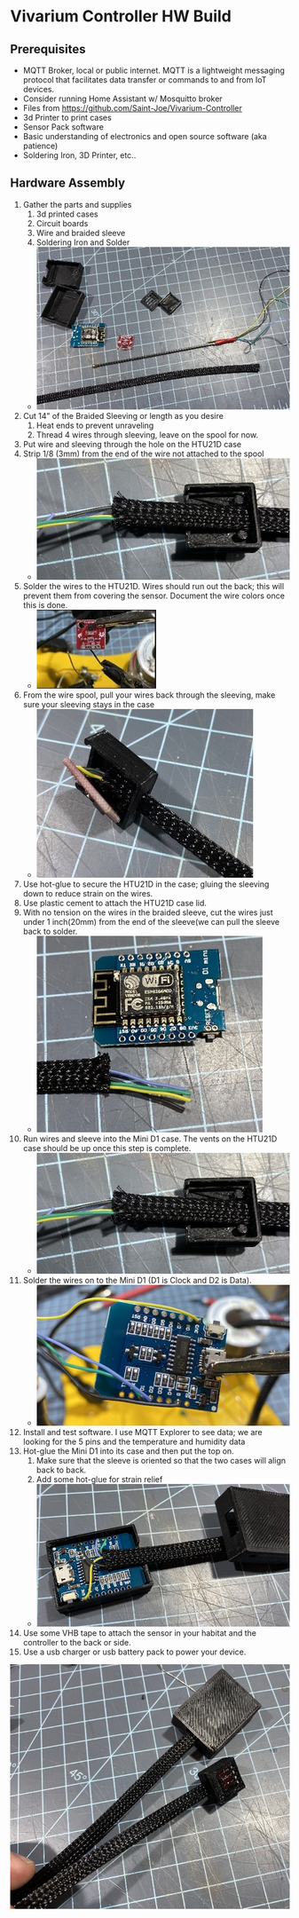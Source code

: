 # Vivarium Controller HW Build

## Prerequisites 

*	MQTT Broker, local or public internet. MQTT is a lightweight messaging protocol that facilitates data transfer or commands to and from IoT devices.
  *	Consider running Home Assistant w/ Mosquitto broker 
*	Files from https://github.com/Saint-Joe/Vivarium-Controller
  *	3d Printer to print cases
  *	Sensor Pack software 
*	Basic understanding of electronics and open source software (aka patience)
*	Soldering Iron, 3D Printer, etc..


## Hardware Assembly
1. Gather the parts and supplies 
	1. 3d printed cases
	1. Circuit boards
	1. Wire and braided sleeve
	1. Soldering Iron and Solder
	* ![get started](/images/parts.jpg)
1. Cut 14” of the Braided Sleeving or length as you desire
	1. Heat ends to prevent unraveling
	1. Thread 4 wires through sleeving, leave on the spool for now.
1. Put wire and sleeving through the hole on the HTU21D case
1. Strip 1/8 (3mm) from the end of the wire not attached to the spool
	* ![get started](/images/htu21dcase.jpg)
1. Solder the wires to the HTU21D. Wires should run out the back; this will prevent them from covering the sensor. Document the wire colors once this is done.
	* ![get started](/images/htu21d.jpg)
1. From the wire spool, pull your wires back through the sleeving, make sure your sleeving stays in the case
	* ![get started](/images/htu21dtogether.jpg)
1. Use hot-glue to secure the HTU21D in the case; gluing the sleeving down to reduce strain on the wires. 
1. Use plastic cement to attach the HTU21D case lid.
1. With no tension on the wires in the braided sleeve, cut the wires just under 1 inch(20mm) from the end of the sleeve(we can pull the sleeve back to solder.
	* ![get started](/images/minid1.jpg)
1. Run wires and sleeve into the Mini D1 case. The vents on the HTU21D case should be up once this step is complete. 
	* ![get started](/images/htu21dcase.jpg)
1. Solder the wires on to the Mini D1 (D1 is Clock and D2 is Data).
	* ![get started](/images/minid1wired.jpg)
1. Install and test software. I use MQTT Explorer to see data; we are looking for the 5 pins and the temperature and humidity data
1. Hot-glue the Mini D1 into its case and then put the top on.
	1. Make sure that the sleeve is oriented so that the two cases will align back to back.
	1. Add some hot-glue for strain relief
	* ![get started](/images/minid1in.jpg)
1. Use some VHB tape to attach the sensor in your habitat and the controller to the back or side. 
1. Use a usb charger or usb battery pack to power your device.

![done](/images/done.jpg)

